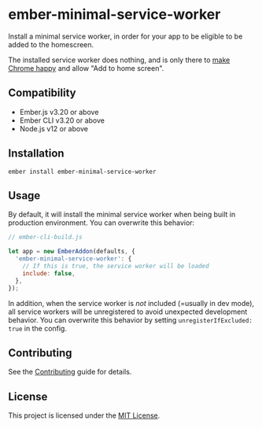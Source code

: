 # ember-minimal-service-worker

Install a minimal service worker, in order for your app to be eligible to be added to the homescreen.

The installed service worker does nothing, and is only there to [make Chrome happy](https://developer.mozilla.org/en-US/docs/Web/Progressive_web_apps/Add_to_home_screen#how_do_you_make_an_app_a2hs-ready) and allow "Add to home screen".

## Compatibility

- Ember.js v3.20 or above
- Ember CLI v3.20 or above
- Node.js v12 or above

## Installation

```
ember install ember-minimal-service-worker
```

## Usage

By default, it will install the minimal service worker when being built in production environment. You can overwrite this behavior:

```js
// ember-cli-build.js

let app = new EmberAddon(defaults, {
  'ember-minimal-service-worker': {
    // If this is true, the service worker will be loaded
    include: false,
  },
});
```

In addition, when the service worker is _not_ included (=usually in dev mode), all service workers will be unregistered to avoid unexpected development behavior. You can overwrite this behavior by setting `unregisterIfExcluded: true` in the config.

## Contributing

See the [Contributing](CONTRIBUTING.md) guide for details.

## License

This project is licensed under the [MIT License](LICENSE.md).
